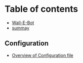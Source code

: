 # Table of contents

* [Wall-E-Bot](README.md)
* [summay](summay.md)

## Configuration

* [Overview of Configuration file](configuration/Overview.md)
